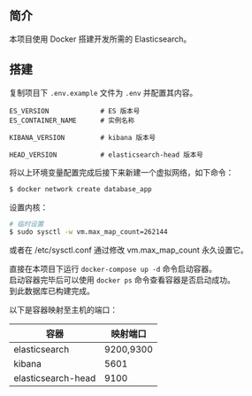 ## 简介

本项目使用 Docker 搭建开发所需的 Elasticsearch。
## 搭建

复制项目下 `.env.example` 文件为 `.env` 并配置其内容。  

```
ES_VERSION             # ES 版本号
ES_CONTAINER_NAME      # 实例名称

KIBANA_VERSION         # kibana 版本号

HEAD_VERSION           # elasticsearch-head 版本号
```

将以上环境变量配置完成后接下来新建一个虚拟网络，如下命令：  
```sh
$ docker network create database_app
```

设置内核：
```sh
# 临时设置
$ sudo sysctl -w vm.max_map_count=262144
```
或者在 /etc/sysctl.conf 通过修改 vm.max_map_count 永久设置它。

直接在本项目下运行 `docker-compose up -d` 命令启动容器。  
启动容器完毕后可以使用 `docker ps` 命令查看容器是否启动成功。    
到此数据库已构建完成。

以下是容器映射至主机的端口：

| 容器               | 映射端口  |
| ------------------ | --------- |
| elasticsearch      | 9200,9300 |
| kibana             | 5601      |
| elasticsearch-head | 9100      |
